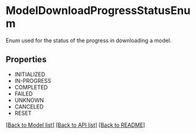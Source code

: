 # ModelDownloadProgressStatusEnum

Enum used for the status of the progress in downloading a model.

## Properties
- INITIALIZED
- IN-PROGRESS
- COMPLETED
- FAILED
- UNKNOWN
- CANCELED
- RESET

[[Back to Model list]](../README.md#documentation-for-models) [[Back to API list]](../README.md#documentation-for-api-endpoints) [[Back to README]](../README.md)


